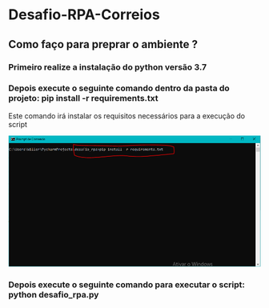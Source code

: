 # Desafio-RPA-Correios


## Como faço para preprar o ambiente ?

### Primeiro realize a instalação do python versão 3.7

### Depois execute o seguinte comando dentro da pasta do projeto: pip install -r requirements.txt
Este comando irá instalar os requisitos necessários para a execução do script

![pip](https://github.com/willer007/Desafio-RPA---Correios/blob/master/readme/images/comando_pip_install.PNG)


### Depois execute o seguinte comando para executar o script: python desafio_rpa.py



